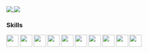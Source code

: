<!--
**Janglejay/Janglejay** is a ✨ _special_ ✨ repository because its `README.md` (this file) appears on your GitHub profile.

Here are some ideas to get you started:

- 🔭 I’m currently working on ...
- 🌱 I’m currently learning ...
- 👯 I’m looking to collaborate on ...
- 🤔 I’m looking for help with ...
- 💬 Ask me about ...
- 📫 How to reach me: ...
- 😄 Pronouns: ...
- ⚡ Fun fact: ...
![ForU's GitHub stats](https://github-readme-stats.vercel.app/api?username=Janglejay&show_icons=true&theme=radical)
[![ForU Langs](https://github-readme-stats.vercel.app/api/top-langs/?username=Janglejay&layout=compact)](https://github.com/anuraghazra/github-readme-stats)
-->

 <a href="#">
  <img align="top" src="https://github-readme-stats.vercel.app/api/top-langs/?username=Janglejay&layout=compact&theme=radical">
 </a>

 <a href="#">
  <img align="top" src="https://github-readme-stats.vercel.app/api?username=Janglejay&show_icons=true&theme=radical">
 </a>

### Skills
<code><img height="32" src="https://cdn.jsdelivr.net/npm/simple-icons@v5/icons/java.svg"></code>
<code><img height="32" src="https://cdn.jsdelivr.net/npm/simple-icons@v5/icons/go.svg"></code>
<code><img height="32" src="https://cdn.jsdelivr.net/npm/simple-icons@v5/icons/vim.svg"></code>
<code><img height="32" src="https://cdn.jsdelivr.net/npm/simple-icons@v5/icons/shell.svg"></code>
<code><img height="32" src="https://cdn.jsdelivr.net/npm/simple-icons@v5/icons/neovim.svg"></code>
<code><img height="32" src="https://cdn.jsdelivr.net/npm/simple-icons@v5/icons/linux.svg"></code>
<code><img height="32" src="https://cdn.jsdelivr.net/npm/simple-icons@v5/icons/spring.svg"></code>
<code><img height="32" src="https://cdn.jsdelivr.net/npm/simple-icons@v5/icons/mysql.svg"></code>
<code><img height="32" src="https://cdn.jsdelivr.net/npm/simple-icons@v5/icons/redis.svg"></code>
<code><img height="32" src="https://cdn.jsdelivr.net/npm/simple-icons@v5/icons/elasticsearch.svg"></code>
